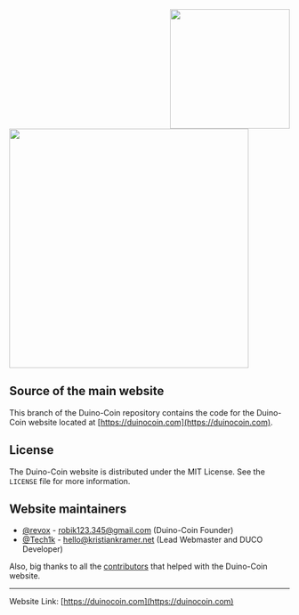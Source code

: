<!--
*** Official Duino-Coin website README
*** by Kristian (Tech1k) and Revox, 2021-2024
-->

<a href="https://duinocoin.com">
  <img src="assets/images/web.png" width="215px" align="right"/>
</a>


<a href="https://duinocoin.com">
  <img src="https://github.com/revoxhere/duino-coin/blob/master/Resources/ducobanner.png?raw=true" width="430px"/>
</a>

## Source of the main website

This branch of the Duino-Coin repository contains the code for the Duino-Coin website located at [https://duinocoin.com](https://duinocoin.com).


## License

The Duino-Coin website is distributed under the MIT License. See the `LICENSE` file for more information.


## Website maintainers
* [@revox](https://github.com/revoxhere/) - robik123.345@gmail.com (Duino-Coin Founder)
* [@Tech1k](https://github.com/Tech1k/) - hello@kristiankramer.net (Lead Webmaster and DUCO Developer)

Also, big thanks to all the [contributors](https://github.com/revoxhere/duino-coin/graphs/contributors) that helped with the Duino-Coin website.

<hr>

Website Link: [https://duinocoin.com](https://duinocoin.com)
